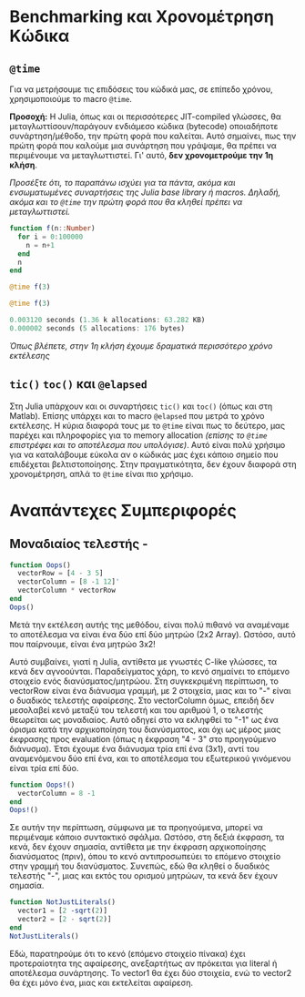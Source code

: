 

# Benchmarking και Χρονομέτρηση Κώδικα

## `@time`
Για να μετρήσουμε τις επιδόσεις του κώδικά μας, σε επίπεδο χρόνου, χρησιμοποιούμε το macro `@time`.

**Προσοχή:** Η Julia, όπως και οι περισσότερες JIT-compiled γλώσσες, θα μεταγλωττίσουν/παράγουν ενδιάμεσο κώδικα (bytecode) οποιαδήποτε συνάρτηση/μέθοδο, την πρώτη φορά που καλείται. Αυτό σημαίνει, πως την πρώτη φορά που καλούμε μια συνάρτηση που γράψαμε, θα πρέπει να περιμένουμε να μεταγλωττιστεί. Γι' αυτό, **δεν χρονομετρούμε την 1η κλήση**.

*Προσέξτε ότι, το παραπάνω ισχύει για τα πάντα, ακόμα και ενσωματωμένες συναρτήσεις της Julia base library ή macros. Δηλαδή, ακόμα και το `@time` την πρώτη φορά που θα κληθεί πρέπει να μεταγλωττιστεί.*

```julia
function f(n::Number)
  for i = 0:100000
    n = n+1
  end
  n
end

@time f(3)

@time f(3)
```
```julia
0.003120 seconds (1.36 k allocations: 63.282 KB)
0.000002 seconds (5 allocations: 176 bytes)
```

*Όπως βλέπετε, στην 1η κλήση έχουμε δραματικά περισσότερο χρόνο εκτέλεσης*

## `tic()` `toc()` και `@elapsed`

Στη Julia υπάρχουν και οι συναρτήσεις `tic()` και `toc()` (όπως και στη Matlab). Επίσης υπάρχει και το macro `@elapsed` που μετρά το χρόνο εκτέλεσης. Η κύρια διαφορά τους με το `@time` είναι πως το δεύτερο, μας παρέχει και πληροφορίες για το memory allocation *(επίσης το `@time` επιστρέφει και το αποτέλεσμα που υπολόγισε)*. Αυτό είναι πολύ χρήσιμο για να καταλάβουμε εύκολα αν ο κώδικάς μας έχει κάποιο σημείο που επιδέχεται βελτιστοποίησης. Στην πραγματικότητα, δεν έχουν διαφορά στη χρονομέτρηση, απλά το `@time` είναι πιο χρήσιμο.


# Αναπάντεχες Συμπεριφορές

## Μοναδιαίος τελεστής -


```julia
function Oops()
  vectorRow = [4 - 3 5]
  vectorColumn = [8 -1 12]'
  vectorColumn * vectorRow
end
Oops()
```

Μετά την εκτέλεση αυτής της μεθόδου, είναι πολύ πιθανό να αναμέναμε το αποτέλεσμα να είναι ένα δύο επί δύο μητρώο (2x2 Array). Ωστόσο, αυτό που παίρνουμε, είναι ένα μητρώο 3x2!

Αυτό συμβαίνει, γιατί η Julia, αντίθετα με γνωστές C-like γλώσσες, τα κενά δεν αγνοούνται. Παραδείγματος χάρη, το κενό σημαίνει το επόμενο στοιχείο ενός διανύσματος/μητρώου. Στη συγκεκριμένη περίπτωση, το vectorRow είναι ένα διάνυσμα γραμμή, με 2 στοιχεία, μιας και το "-" είναι ο δυαδικός τελεστής αφαίρεσης. Στο vectorColumn όμως, επειδή δεν μεσολαβεί κενό μεταξύ του τελεστή και του αριθμού 1, ο τελεστής θεωρείται ως μοναδιαίος. Αυτό οδηγεί στο να εκληφθεί το "-1" ως ένα όρισμα κατά την αρχικοποίηση του διανύσματος, και όχι ως μέρος μιας έκφρασης προς evaluation (όπως η έκφραση "4 - 3" στο προηγούμενο διάνυσμα). Έτσι έχουμε ένα διάνυσμα τρία επί ένα (3x1), αντί του αναμενόμενου δύο επί ένα, και το αποτέλεσμα του εξωτερικού γινόμενου είναι τρία επί δύο.

```julia
function Oops!()
  vectorColumn = 8 -1
end
Oops!()
```

Σε αυτήν την περίπτωση, σύμφωνα με τα προηγούμενα, μπορεί να περιμέναμε κάποιο συντακτικό σφάλμα. Ωστόσο, στη δεξιά έκφραση, τα κενά, δεν έχουν σημασία, αντίθετα με την έκφραση αρχικοποίησης διανύσματος (πριν), όπου το κενό αντιπροσωπεύει το επόμενο στοιχείο στην γραμμή του διανύσματος. Συνεπώς, εδώ θα κληθεί ο δυαδικός τελεστής "-", μιας και εκτός του ορισμού μητρώων, τα κενά δεν έχουν σημασία.

```julia
function NotJustLiterals()
  vector1 = [2 -sqrt(2)]
  vector2 = [2 - sqrt(2)]
end
NotJustLiterals()
```

Εδώ, παρατηρούμε ότι το κενό (επόμενο στοιχείο πίνακα) έχει προτεραίοτητα της αφαίρεσης, ανεξαρτήτως αν πρόκειται για literal ή αποτέλεσμα συνάρτησης. Το vector1 θα έχει δύο στοιχεία, ενώ το vector2 θα έχει μόνο ένα, μιας και εκτελείται αφαίρεση.
